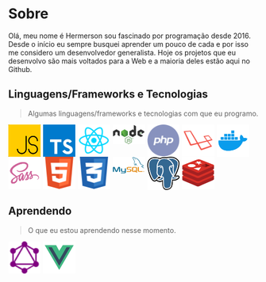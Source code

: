 # Sobre

Olá, meu nome é Hermerson sou fascinado por programação desde 2016. Desde o início eu sempre busquei aprender um pouco de cada e por isso me considero um desenvolvedor generalista. Hoje os projetos que eu desenvolvo são mais voltados para a Web e a maioria deles estão aqui no Github.

## Linguagens/Frameworks e Tecnologias

> Algumas linguagens/frameworks e tecnologias com que eu programo.

<img width="65" align="left" style="margin-right: 5px" src="./assets/js.svg" alt="JavaScript">
<img width="65" align="left" style="margin-right: 5px" src="./assets/typescript.jpeg" alt="TypeScript">
<img width="65" align="left" style="margin-right: 5px" src="./assets/react.svg" alt="React & React Native">
<img width="65" align="left" style="margin-right: 5px" src="./assets/nodejs.svg" alt="">
<img width="65" align="left" style="margin-right: 5px" src="./assets/php.svg" alt="PHP">
<img width="65" align="left" style="margin-right: 5px" src="./assets/laravel.svg" alt="Laravel">
<img width="65" align="left" style="margin-right: 5px" src="./assets/docker.svg" alt="Docker">
<img width="65" align="left" style="margin-right: 5px" src="./assets/sass.svg" alt="SASS">
<img width="65" align="left" style="margin-right: 5px" src="./assets/html.svg" alt="HTML">
<img width="65" align="left" style="margin-right: 5px" src="./assets/css.svg" alt="CSS">
<img width="65" align="left" style="margin-right: 5px" src="./assets/mysql.svg" alt="MySQL">
<img width="65" align="left" style="margin-right: 5px" src="./assets/postgres.png" alt="Postgres">
<img width="65" src="./assets/redis.svg" alt="Redis">

## Aprendendo

> O que eu estou aprendendo nesse momento.

<img width="65" align="left" style="margin-right: 5px" src="./assets/graphql.svg" alt="GraphQL">
<img width="65" src="./assets/vue.svg" alt="GraphQL">